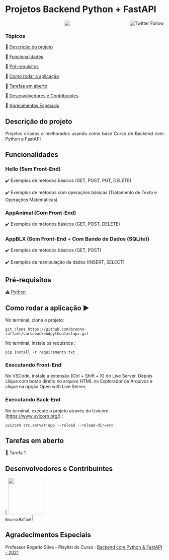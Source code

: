 <h1>Projetos Backend Python + FastAPI</h1> 

<p align="center">
  <a href="https://twitter.com/brunnoraffael"><img src="https://img.shields.io/twitter/follow/brunnoraffael.svg?style=social" align="right" alt="Twitter Follow" /></a>
  
  <img src="http://img.shields.io/static/v1?label=STATUS&message=EM%20DESENVOLVIMENTO&color=RED&style=for-the-badge"/>
</p>

### Tópicos 

:small_blue_diamond: [Descrição do projeto](#descrição-do-projeto)

:small_blue_diamond: [Funcionalidades](#funcionalidades)

:small_blue_diamond: [Pré-requisitos](#pré-requisitos)

:small_blue_diamond: [Como rodar a aplicação](#como-rodar-a-aplicação-arrow_forward)

:small_blue_diamond: [Tarefas em aberto](#tarefas-em-aberto)

:small_blue_diamond: [Desenvolvedores e Contribuintes](#desenvolvedores-e-contribuintes)

:small_blue_diamond: [Agrecimentos Especiais](#agradecimentos-especiais)


## Descrição do projeto 

<p align="justify">
  Projetos criados e melhorados usando como base Curso de Backend com Python e FastAPI
</p>

## Funcionalidades

<h3>
Hello (Sem Front-End)
</h3>

:heavy_check_mark: Exemplos de métodos básicos (GET, POST, PUT, DELETE)

:heavy_check_mark: Exemplos de métodos com operações básicas (Tratamento de Texto e Operações Matemáticas)

<h3>
AppAnimal (Com Front-End)
</h3>

:heavy_check_mark: Exemplos de métodos básicos (GET, POST, DELETE)

<h3>
AppBLX (Sem Front-End + Com Bando de Dados (SQLite))
</h3>

:heavy_check_mark: Exemplos de métodos básicos (GET, POST)

:heavy_check_mark: Exemplos de manipulação de dados (INSERT, SELECT)

## Pré-requisitos

:warning: [Python](https://python.org.br/)


## Como rodar a aplicação :arrow_forward:

No terminal, clone o projeto: 

```
git clone https://github.com/brunno-raffael/cursobackendpythonfastapi.git
```

No terminal, instale os requisitos :

```
pip install -r requirements.txt
```

<h3>
Executando Front-End
</h3>
No VSCode, instale a extensão (Ctrl + Shift + X) do Live Server.
Depois clique com botão direito no arquivo HTML no Explorador de Arquivos e clique na opção Open with Live Server.

<h3>
Executando Back-End
</h3>

No terminal, execute o projeto através do Uvicorn (https://www.uvicorn.org/) :

```
uvicorn src.server:app --reload --reload-dir=src
```


## Tarefas em aberto

:memo: Tarefa 1 

## Desenvolvedores e Contribuintes

| [<img src="https://avatars.githubusercontent.com/u/25123693?s=400&u=5b458b8afd2b834f55564077098dd8a0ce64b07f&v=4" width=115><br><sub>Brunno Raffael</sub>](https://github.com/brunno-raffael) |

## Agradecimentos Especiais

Professor Rogerio Silva - Playlist do Curso : <a href="https://www.youtube.com/watch?v=Hx6w7JXYHbY&list=PLuhCJtW2i-wKK9HjfYJI4RIcd9AMIi88k" target="_blank"> Backend com Python & FastAPI - 2021</a>
